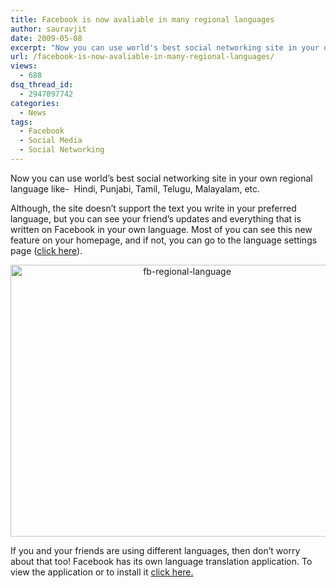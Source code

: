 ```yaml
---
title: Facebook is now avaliable in many regional languages
author: sauravjit
date: 2009-05-08
excerpt: "Now you can use world's best social networking site in your own regional language like-  Hindi, Punjabi, Tamil, Telugu, Malayalam, etc. Although, the site doesn't support the text you write in your preferred language, but you can see your friend's updates and everything that is written on Facebook in your own language."
url: /facebook-is-now-avaliable-in-many-regional-languages/
views:
  - 688
dsq_thread_id:
  - 2947097742
categories:
  - News
tags:
  - Facebook
  - Social Media
  - Social Networking
---
```

Now you can use world&#8217;s best social networking site in your own regional language like-  Hindi, Punjabi, Tamil, Telugu, Malayalam, etc.

Although, the site doesn&#8217;t support the text you write in your preferred language, but you can see your friend&#8217;s updates and everything that is written on Facebook in your own language. Most of you can see this new feature on your homepage, and if not, you can go to the language settings page (<a href="http://www.facebook.com/editaccount.php?language&ref=mf#/editaccount.php?language" onclick="_gaq.push(['_trackEvent', 'outbound-article', 'http://www.facebook.com/editaccount.php?language&ref=mf#/editaccount.php?language', 'click here']);" target="_blank">click here</a>).

<p style="text-align: center">
  <img class="aligncenter size-full wp-image-7852" src="http://cdn.devilsworkshop.org/files/2009/05/fb-regional-language.jpg" alt="fb-regional-language" width="549" height="435" />
</p>

<p style="text-align: left">
  If you and your friends are using different languages, then don&#8217;t worry about that too! Facebook has its own language translation application. To view the application or to install it <a href="http://www.facebook.com/apps/application.php?id=4329892722" onclick="_gaq.push(['_trackEvent', 'outbound-article', 'http://www.facebook.com/apps/application.php?id=4329892722', 'click here.']);" target="_blank">click here.</a>
</p>
